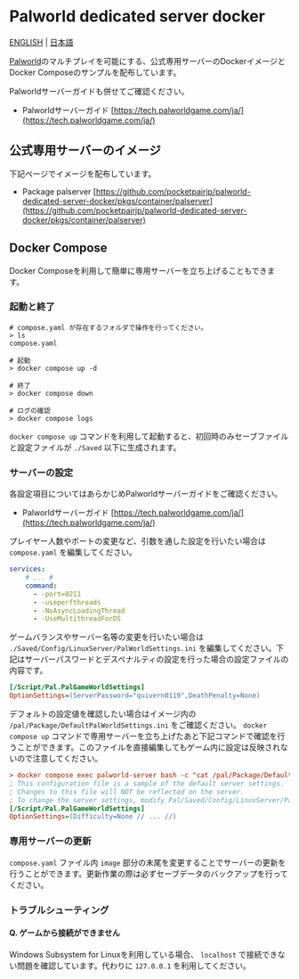 # Palworld dedicated server docker

[ENGLISH](README.md) | [日本語](README-JA.md)

[Palworld](https://www.pocketpair.jp/palworld?lang=ja)のマルチプレイを可能にする、公式専用サーバーのDockerイメージとDocker Composeのサンプルを配布しています。

Palworldサーバーガイドも併せてご確認ください。

- Palworldサーバーガイド
[https://tech.palworldgame.com/ja/](https://tech.palworldgame.com/ja/)

## 公式専用サーバーのイメージ

下記ページでイメージを配布しています。

- Package palserver
[https://github.com/pocketpairjp/palworld-dedicated-server-docker/pkgs/container/palserver](https://github.com/pocketpairjp/palworld-dedicated-server-docker/pkgs/container/palserver)

## Docker Compose
Docker Composeを利用して簡単に専用サーバーを立ち上げることもできます。

### 起動と終了
```shell
# compose.yaml が存在するフォルダで操作を行ってください。
> ls
compose.yaml

# 起動
> docker compose up -d

# 終了
> docker compose down

# ログの確認
> docker compose logs
```

`docker compose up` コマンドを利用して起動すると、初回時のみセーブファイルと設定ファイルが `./Saved` 以下に生成されます。

### サーバーの設定

各設定項目についてはあらかじめPalworldサーバーガイドをご確認ください。

- Palworldサーバーガイド
[https://tech.palworldgame.com/ja/](https://tech.palworldgame.com/ja/)


プレイヤー人数やポートの変更など、引数を通した設定を行いたい場合は `compose.yaml` を編集してください。

```yaml
services:
    # ... #
    command:
      - -port=8211
      - -useperfthreads
      - -NoAsyncLoadingThread
      - -UseMultithreadForDS
```

ゲームバランスやサーバー名等の変更を行いたい場合は `./Saved/Config/LinuxServer/PalWorldSettings.ini` を編集してください。下記はサーバーパスワードとデスペナルティの設定を行った場合の設定ファイルの内容です。

```ini
[/Script/Pal.PalGameWorldSettings]
OptionSettings=(ServerPassword="quivern0119",DeathPenalty=None)
```

デフォルトの設定値を確認したい場合はイメージ内の `/pal/Package/DefaultPalWorldSettings.ini` をご確認ください。 `docker compose up` コマンドで専用サーバーを立ち上げたあと下記コマンドで確認を行うことができます。このファイルを直接編集してもゲーム内に設定は反映されないので注意してください。

```ini
> docker compose exec palworld-server bash -c "cat /pal/Package/DefaultPalWorldSettings.ini"
; This configuration file is a sample of the default server settings.
; Changes to this file will NOT be reflected on the server.
; To change the server settings, modify Pal/Saved/Config/LinuxServer/PalWorldSettings.ini.
[/Script/Pal.PalGameWorldSettings]
OptionSettings=(Difficulty=None // ... //)
```

### 専用サーバーの更新

`compose.yaml` ファイル内 `image` 部分の末尾を変更することでサーバーの更新を行うことができます。更新作業の際は必ずセーブデータのバックアップを行ってください。

### トラブルシューティング

#### Q. ゲームから接続ができません
Windows Subsystem for Linuxを利用している場合、 `localhost` で接続できない問題を確認しています。代わりに `127.0.0.1` を利用してください。
